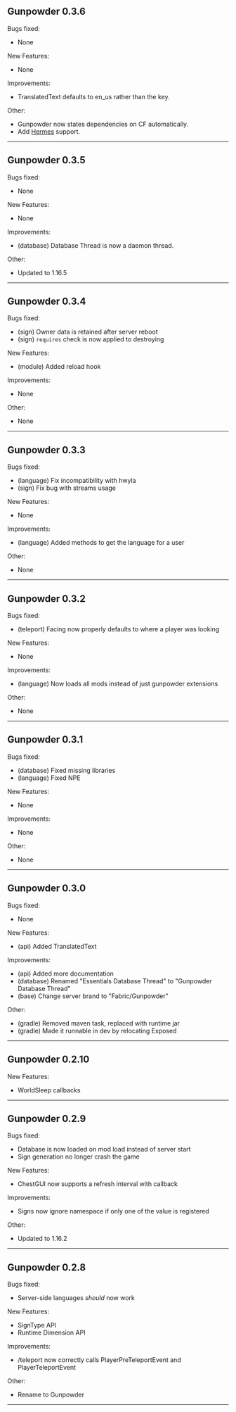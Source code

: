 ## Gunpowder 0.3.6

Bugs fixed:

- None

New Features:

- None

Improvements:

- TranslatedText defaults to en_us rather than the key.

Other:

- Gunpowder now states dependencies on CF automatically.
- Add [Hermes](https://github.com/Haven-King/hermes) support.

---

## Gunpowder 0.3.5

Bugs fixed:

- None

New Features:

- None

Improvements:

- (database) Database Thread is now a daemon thread.

Other:

- Updated to 1.16.5


---

## Gunpowder 0.3.4

Bugs fixed:

- (sign) Owner data is retained after server reboot
- (sign) `requires` check is now applied to destroying

New Features:

- (module) Added reload hook

Improvements:

- None

Other:

- None

---

## Gunpowder 0.3.3

Bugs fixed:

- (language) Fix incompatibility with hwyla
- (sign) Fix bug with streams usage

New Features:

- None

Improvements:

- (language) Added methods to get the language for a user

Other:

- None

---

## Gunpowder 0.3.2

Bugs fixed:

- (teleport) Facing now properly defaults to where a player was looking

New Features:

- None

Improvements:

- (language) Now loads all mods instead of just gunpowder extensions

Other:

- None

---

## Gunpowder 0.3.1

Bugs fixed:

- (database) Fixed missing libraries
- (language) Fixed NPE

New Features:

- None

Improvements:

- None

Other:

- None

---

## Gunpowder 0.3.0

Bugs fixed:

- None

New Features:

- (api) Added TranslatedText

Improvements:

- (api) Added more documentation
- (database) Renamed "Essentials Database Thread" to "Gunpowder Database Thread"
- (base) Change server brand to "Fabric/Gunpowder"

Other:

- (gradle) Removed maven task, replaced with runtime jar
- (gradle) Made it runnable in dev by relocating Exposed

---

## Gunpowder 0.2.10

New Features:

- WorldSleep callbacks

---

## Gunpowder 0.2.9

Bugs fixed:

- Database is now loaded on mod load instead of server start
- Sign generation no longer crash the game

New Features:

- ChestGUI now supports a refresh interval with callback

Improvements:

- Signs now ignore namespace if only one of the value is registered

Other:

- Updated to 1.16.2

---

## Gunpowder 0.2.8

Bugs fixed:

- Server-side languages *should* now work

New Features:

- SignType API
- Runtime Dimension API

Improvements:

- /teleport now correctly calls PlayerPreTeleportEvent and PlayerTeleportEvent

Other:

- Rename to Gunpowder

---
